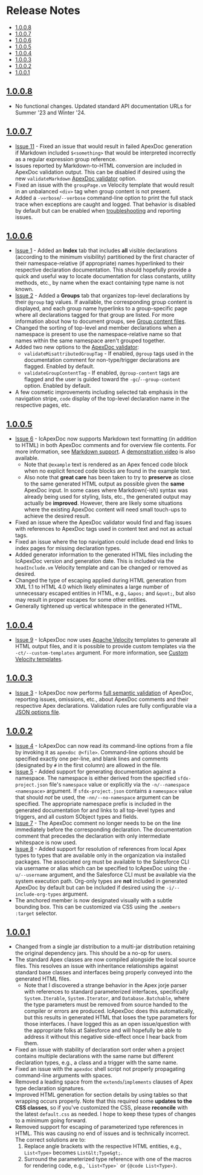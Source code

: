 # Release Notes

* [1.0.0.8](#1008)
* [1.0.0.7](#1007)
* [1.0.0.6](#1006)
* [1.0.0.5](#1005)
* [1.0.0.4](#1004)
* [1.0.0.3](#1003)
* [1.0.0.2](#1002)
* [1.0.0.1](#1001)

## [1.0.0.8](https://github.com/SCWells72/IcApexDoc/releases/tag/1.0.0.7)

* No functional changes. Updated standard API documentation URLs for Summer '23 and Winter '24.

## [1.0.0.7](https://github.com/SCWells72/IcApexDoc/releases/tag/1.0.0.7)

* [Issue 11](https://github.com/SCWells72/IcApexDoc/issues/11) - Fixed an issue that would result in failed ApexDoc generation if Markdown included `$<something>` that would be interpreted incorrectly as a regular expression group reference.
* Issues reported by Markdown-to-HTML conversion are included in ApexDoc validation output. This can be disabled if desired using the new `validateMarkdown` [ApexDoc validator](README.md#validator-options-file) option.
* Fixed an issue with the `groupPage.vm` Velocity template that would result in an unbalanced `<div>` tag when group content is not present.
* Added a `-verbose`/`--verbose` command-line option to print the full stack trace when exceptions are caught and logged. That behavior is disabled by default but can be enabled when [troubleshooting](README.md#troubleshooting) and reporting issues.

## [1.0.0.6](https://github.com/SCWells72/IcApexDoc/releases/tag/1.0.0.6)

* [Issue 1](https://github.com/SCWells72/IcApexDoc/issues/1) - Added an **Index** tab that includes **all** visible declarations (according to the minimum visibility) partitioned by the first character of their namespace-relative (if appropriate) names hyperlinked to their respective declaration documentation. This should hopefully provide a quick and useful way to locate documentation for class constants, utility methods, etc., by name when the exact containing type name is not known.
* [Issue 2](https://github.com/SCWells72/IcApexDoc/issues/2) - Added a **Groups** tab that organizes top-level declarations by their `@group` tag values. If available, the corresponding group content is displayed, and each group name hyperlinks to a group-specific page where all declarations tagged for that group are listed. For more information about how to document groups, see [Group content files](README.md#group-content-files).
* Changed the sorting of top-level and member declarations when a namespace is present to use the namespace-relative name so that names within the same namespace aren't grouped together.
* Added two new options to the [ApexDoc validator](README.md#validator-options-file):
  * `validateMisattributedGroupTag` - If enabled, `@group` tags used in the documentation comment for non-type/trigger declarations are flagged. Enabled by default.
  * `validateGroupContentTag` - If enabled, `@group-content` tags are flagged and the user is guided toward the `-gc`/`--group-content` option. Enabled by default.
* A few cosmetic improvements including selected tab emphasis in the navigation stripe, `code` display of the top-level declaration name in the respective pages, etc.

## [1.0.0.5](https://github.com/SCWells72/IcApexDoc/releases/tag/1.0.0.5)

* [Issue 6](https://github.com/SCWells72/IcApexDoc/issues/6) - IcApexDoc now supports Markdown text formatting (in addition to HTML) in both ApexDoc comments and for overview file contents. For more information, see [Markdown support](README.md#markdown-support). A [demonstration video](https://youtu.be/gyvZaho-lD0) is also available.
  * Note that `@example` text is rendered as an Apex fenced code block when no explicit fenced code blocks are found in the example text.
  * Also note that **great care** has been taken to try to **preserve** as close to the same generated HTML output as possible given the **same** ApexDoc input. In some cases where Markdown(-ish) syntax was already being used for styling, lists, etc., the generated output may actually be **improved**. However, there are likely some situations where the existing ApexDoc content will need small touch-ups to achieve the desired result.
* Fixed an issue where the ApexDoc validator would find and flag issues with references to ApexDoc tags used in content text and not as actual tags.
* Fixed an issue where the top navigation could include dead end links to index pages for missing declaration types.
* Added generator information to the generated HTML files including the IcApexDoc version and generation date. This is included via the `headInclude.vm` Velocity template and can be changed or removed as desired.
* Changed the type of escaping applied during HTML generation from XML 1.1 to HTML 4.0 which likely eliminates a large number of unnecessary escaped entities in HTML, e.g., `&apos;` and `&quot;`, but also may result in proper escapes for some other entities.
* Generally tightened up vertical whitespace in the generated HTML.

## [1.0.0.4](https://github.com/SCWells72/IcApexDoc/releases/tag/1.0.0.4)

* [Issue 9](https://github.com/SCWells72/IcApexDoc/issues/9) - IcApexDoc now uses [Apache Velocity](https://velocity.apache.org/) templates to generate all HTML output files, and it is possible to provide custom templates via the `-ct/--custom-templates` argument. For more information, see [Custom Velocity templates](README.md#custom-velocity-templates).

## [1.0.0.3](https://github.com/SCWells72/IcApexDoc/releases/tag/1.0.0.3)

* [Issue 3](https://github.com/SCWells72/IcApexDoc/issues/3) - IcApexDoc now performs [full semantic validation](README.md#validation) of ApexDoc, reporting issues, omissions, etc., about ApexDoc comments and their respective Apex declarations. Validation rules are fully configurable via a [JSON options file](README.md#validator-options-file).

## [1.0.0.2](https://github.com/SCWells72/IcApexDoc/releases/tag/1.0.0.2)

* [Issue 4](https://github.com/SCWells72/IcApexDoc/issues/4) - IcApexDoc can now read its command-line options from a file by invoking it as `apexdoc @<file>`. Command-line options should be specified exactly one per-line, and blank lines and comments (designated by `#` in the first column) are allowed in the file.
* [Issue 5](https://github.com/SCWells72/IcApexDoc/issues/5) - Added support for generating documentation against a namespace. The namespace is either derived from the specified `sfdx-project.json` file's `namespace` value or explicitly via the `-n/--namespace <namespace>` argument. If `sfdx-project.json` contains a `namespace` value that should _not_ be used, the `-nn/--no-namespace` argument can be specified. The appropriate namespace prefix is included in the generated documentation for and links to all top-level types and triggers, and all custom SObject types and fields. 
* [Issue 7](https://github.com/SCWells72/IcApexDoc/issues/7) - The ApexDoc comment no longer needs to be on the line immediately before the corresponding declaration. The documentation comment that precedes the declaration with only intermediate whitespace is now used.
* [Issue 8](https://github.com/SCWells72/IcApexDoc/issues/8) - Added support for resolution of references from local Apex types to types that are available only in the organization via installed packages. The associated org must be available to the Salesforce CLI via username or alias which can be specified to IcApexDoc using the `-u/--username` argument, and the Salesforce CLI must be available via the system execution path. Org-only types are **not** included in generated ApexDoc by default but can be included if desired using the `-i/--include-org-types` argument.
* The anchored member is now designated visually with a subtle bounding box. This can be customized via CSS using the `.members :target` selector.

## [1.0.0.1](https://github.com/SCWells72/IcApexDoc/releases/tag/1.0.0.1)

* Changed from a single jar distribution to a multi-jar distribution retaining the original dependency jars. This should be a no-op for users.
* The standard Apex classes are now compiled alongside the local source files. This resolves an issue with inheritance relationships against standard base classes and interfaces being properly conveyed into the generated HTML files.
  * Note that I discovered a strange behavior in the Apex jorje parser with references to standard parameterized interfaces, specifically `System.Iterable`, `System.Iterator`, and `Database.Batchable`, where the type parameters must be removed from source handed to the compiler or errors are produced. IcApexDoc does this automatically, but this results in generated HTML that loses the type parameters for those interfaces. I have logged this as an open issue/question with the appropriate folks at Salesforce and will hopefully be able to address it without this negative side-effect once I hear back from them.
* Fixed an issue with stability of declaration sort order when a project contains multiple declarations with the same name but different declaration types, e.g., a class and a trigger with the same name.
* Fixed an issue with the `apexdoc` shell script not properly propagating command-line arguments with spaces.
* Removed a leading space from the `extends`/`implements` clauses of Apex type declaration signatures.
* Improved HTML generation for section details by using tables so that wrapping occurs properly. Note that this required some **updates to the CSS classes**, so if you've customized the CSS, please **reconcile** with the latest `default.css` as needed. I hope to keep these types of changes to a minimum going forward.
* Removed support for escaping of parameterized type references in HTML. This was causing no end of issues and is technically incorrect. The correct solutions are to:
  1. Replace angle brackets with the respective HTML entities, e.g., `List<Type>` becomes `List&lt;Type&gt;`.
  2. Surround the parameterized type reference with one of the macros for rendering code, e.g., <code>&#96;List&lt;Type&gt;&#96;</code> or `{@code List<Type>}`.
